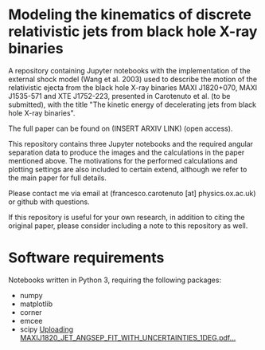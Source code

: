 # Modeling the kinematics of discrete relativistic jets from black hole X-ray binaries

A repository containing Jupyter notebooks with the implementation of the external shock model (Wang et al. 2003) used to describe the motion of the relativistic ejecta from the black hole X-ray binaries MAXI J1820+070, MAXI J1535-571 and XTE J1752-223, presented in Carotenuto et al. (to be submitted), with the title "The kinetic energy of decelerating jets from black hole X-ray binaries".

The full paper can be found on (INSERT ARXIV LINK) (open access).

This repository contains three Jupyter notebooks and the required angular separation data to produce the images and the calculations in the paper mentioned above. The motivations for the performed calculations and plotting settings are also included to certain extend, although we refer to the main paper for full details.

Please contact me via email at (francesco.carotenuto [at] physics.ox.ac.uk) or github with questions.

If this repository is useful for your own research, in addition to citing the original paper, please consider including a note to this repository as well.

# Software requirements

Notebooks written in Python 3, requiring the following packages:
- numpy 
- matplotlib 
- corner
- emcee
- scipy
[Uploading MAXIJ1820_JET_ANGSEP_FIT_WITH_UNCERTAINTIES_1DEG.pdf…]()
